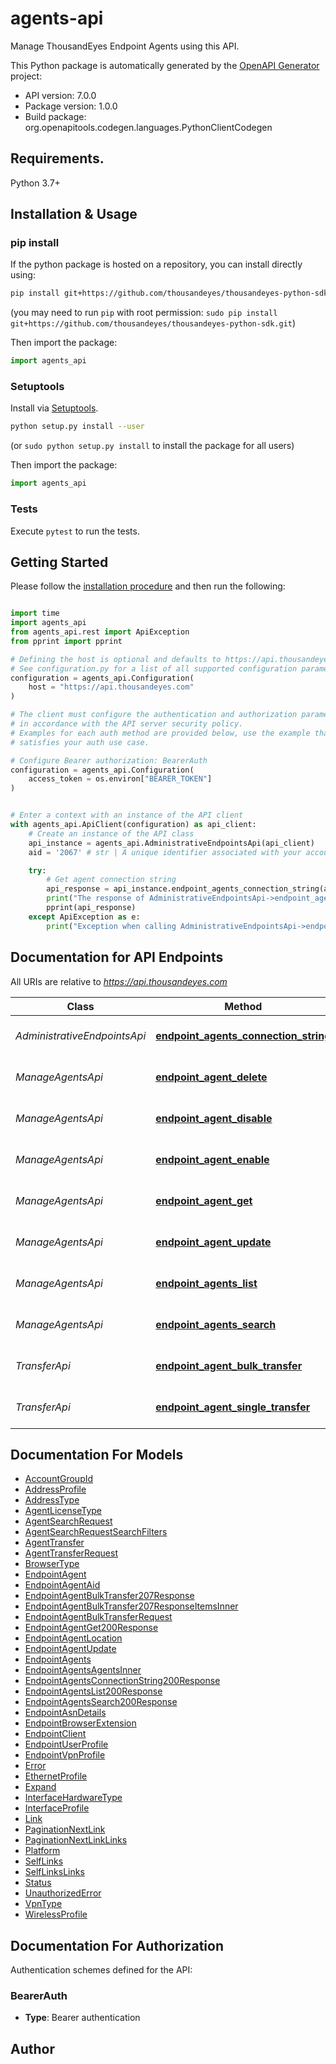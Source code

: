 # agents-api
Manage ThousandEyes Endpoint Agents using this API.

This Python package is automatically generated by the [OpenAPI Generator](https://openapi-generator.tech) project:

- API version: 7.0.0
- Package version: 1.0.0
- Build package: org.openapitools.codegen.languages.PythonClientCodegen

## Requirements.

Python 3.7+

## Installation & Usage
### pip install

If the python package is hosted on a repository, you can install directly using:

```sh
pip install git+https://github.com/thousandeyes/thousandeyes-python-sdk.git
```
(you may need to run `pip` with root permission: `sudo pip install git+https://github.com/thousandeyes/thousandeyes-python-sdk.git`)

Then import the package:
```python
import agents_api
```

### Setuptools

Install via [Setuptools](http://pypi.python.org/pypi/setuptools).

```sh
python setup.py install --user
```
(or `sudo python setup.py install` to install the package for all users)

Then import the package:
```python
import agents_api
```

### Tests

Execute `pytest` to run the tests.

## Getting Started

Please follow the [installation procedure](#installation--usage) and then run the following:

```python

import time
import agents_api
from agents_api.rest import ApiException
from pprint import pprint

# Defining the host is optional and defaults to https://api.thousandeyes.com
# See configuration.py for a list of all supported configuration parameters.
configuration = agents_api.Configuration(
    host = "https://api.thousandeyes.com"
)

# The client must configure the authentication and authorization parameters
# in accordance with the API server security policy.
# Examples for each auth method are provided below, use the example that
# satisfies your auth use case.

# Configure Bearer authorization: BearerAuth
configuration = agents_api.Configuration(
    access_token = os.environ["BEARER_TOKEN"]
)


# Enter a context with an instance of the API client
with agents_api.ApiClient(configuration) as api_client:
    # Create an instance of the API class
    api_instance = agents_api.AdministrativeEndpointsApi(api_client)
    aid = '2067' # str | A unique identifier associated with your account group. You can retrieve your `AccountGroupId` from the `/account-groups` endpoint. Note that you must be assigned to the target account group. Specifying this parameter without being assigned to the target account group will result in an error response. (optional)

    try:
        # Get agent connection string
        api_response = api_instance.endpoint_agents_connection_string(aid=aid)
        print("The response of AdministrativeEndpointsApi->endpoint_agents_connection_string:\n")
        pprint(api_response)
    except ApiException as e:
        print("Exception when calling AdministrativeEndpointsApi->endpoint_agents_connection_string: %s\n" % e)

```

## Documentation for API Endpoints

All URIs are relative to *https://api.thousandeyes.com*

Class | Method | HTTP request | Description
------------ | ------------- | ------------- | -------------
*AdministrativeEndpointsApi* | [**endpoint_agents_connection_string**](docs/AdministrativeEndpointsApi.md#endpoint_agents_connection_string) | **GET** /v7/endpoint/agents/connection-string | Get agent connection string
*ManageAgentsApi* | [**endpoint_agent_delete**](docs/ManageAgentsApi.md#endpoint_agent_delete) | **DELETE** /v7/endpoint/agents/{agentId} | Delete endpoint agent
*ManageAgentsApi* | [**endpoint_agent_disable**](docs/ManageAgentsApi.md#endpoint_agent_disable) | **POST** /v7/endpoint/agents/{agentId}/disable | Disable endpoint agent
*ManageAgentsApi* | [**endpoint_agent_enable**](docs/ManageAgentsApi.md#endpoint_agent_enable) | **POST** /v7/endpoint/agents/{agentId}/enable | Enable endpoint agent
*ManageAgentsApi* | [**endpoint_agent_get**](docs/ManageAgentsApi.md#endpoint_agent_get) | **GET** /v7/endpoint/agents/{agentId} | Retrieve endpoint agent
*ManageAgentsApi* | [**endpoint_agent_update**](docs/ManageAgentsApi.md#endpoint_agent_update) | **PATCH** /v7/endpoint/agents/{agentId} | Update endpoint agent
*ManageAgentsApi* | [**endpoint_agents_list**](docs/ManageAgentsApi.md#endpoint_agents_list) | **GET** /v7/endpoint/agents | List endpoint agents
*ManageAgentsApi* | [**endpoint_agents_search**](docs/ManageAgentsApi.md#endpoint_agents_search) | **POST** /v7/endpoint/agents/filter | Filter endpoint agents
*TransferApi* | [**endpoint_agent_bulk_transfer**](docs/TransferApi.md#endpoint_agent_bulk_transfer) | **POST** /v7/endpoint/agents/transfer/bulk | Bulk transfer agents
*TransferApi* | [**endpoint_agent_single_transfer**](docs/TransferApi.md#endpoint_agent_single_transfer) | **POST** /v7/endpoint/agents/{agentId}/transfer | Transfer endpoint agent


## Documentation For Models

 - [AccountGroupId](docs/AccountGroupId.md)
 - [AddressProfile](docs/AddressProfile.md)
 - [AddressType](docs/AddressType.md)
 - [AgentLicenseType](docs/AgentLicenseType.md)
 - [AgentSearchRequest](docs/AgentSearchRequest.md)
 - [AgentSearchRequestSearchFilters](docs/AgentSearchRequestSearchFilters.md)
 - [AgentTransfer](docs/AgentTransfer.md)
 - [AgentTransferRequest](docs/AgentTransferRequest.md)
 - [BrowserType](docs/BrowserType.md)
 - [EndpointAgent](docs/EndpointAgent.md)
 - [EndpointAgentAid](docs/EndpointAgentAid.md)
 - [EndpointAgentBulkTransfer207Response](docs/EndpointAgentBulkTransfer207Response.md)
 - [EndpointAgentBulkTransfer207ResponseItemsInner](docs/EndpointAgentBulkTransfer207ResponseItemsInner.md)
 - [EndpointAgentBulkTransferRequest](docs/EndpointAgentBulkTransferRequest.md)
 - [EndpointAgentGet200Response](docs/EndpointAgentGet200Response.md)
 - [EndpointAgentLocation](docs/EndpointAgentLocation.md)
 - [EndpointAgentUpdate](docs/EndpointAgentUpdate.md)
 - [EndpointAgents](docs/EndpointAgents.md)
 - [EndpointAgentsAgentsInner](docs/EndpointAgentsAgentsInner.md)
 - [EndpointAgentsConnectionString200Response](docs/EndpointAgentsConnectionString200Response.md)
 - [EndpointAgentsList200Response](docs/EndpointAgentsList200Response.md)
 - [EndpointAgentsSearch200Response](docs/EndpointAgentsSearch200Response.md)
 - [EndpointAsnDetails](docs/EndpointAsnDetails.md)
 - [EndpointBrowserExtension](docs/EndpointBrowserExtension.md)
 - [EndpointClient](docs/EndpointClient.md)
 - [EndpointUserProfile](docs/EndpointUserProfile.md)
 - [EndpointVpnProfile](docs/EndpointVpnProfile.md)
 - [Error](docs/Error.md)
 - [EthernetProfile](docs/EthernetProfile.md)
 - [Expand](docs/Expand.md)
 - [InterfaceHardwareType](docs/InterfaceHardwareType.md)
 - [InterfaceProfile](docs/InterfaceProfile.md)
 - [Link](docs/Link.md)
 - [PaginationNextLink](docs/PaginationNextLink.md)
 - [PaginationNextLinkLinks](docs/PaginationNextLinkLinks.md)
 - [Platform](docs/Platform.md)
 - [SelfLinks](docs/SelfLinks.md)
 - [SelfLinksLinks](docs/SelfLinksLinks.md)
 - [Status](docs/Status.md)
 - [UnauthorizedError](docs/UnauthorizedError.md)
 - [VpnType](docs/VpnType.md)
 - [WirelessProfile](docs/WirelessProfile.md)


<a id="documentation-for-authorization"></a>
## Documentation For Authorization


Authentication schemes defined for the API:
<a id="BearerAuth"></a>
### BearerAuth

- **Type**: Bearer authentication


## Author




